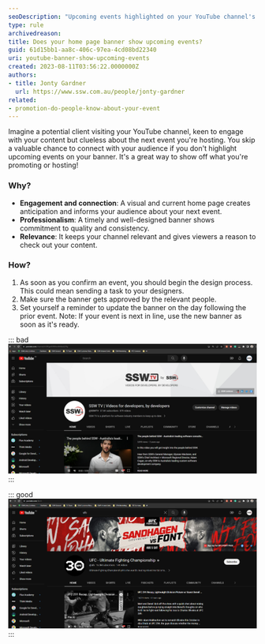 ```yaml
---
seoDescription: "Upcoming events highlighted on your YouTube channel's banner create anticipation, connection with your audience, and showcases professionalism."
type: rule
archivedreason: 
title: Does your home page banner show upcoming events?
guid: 61d15bb1-aa8c-406c-97ea-4cd08bd22340
uri: youtube-banner-show-upcoming-events
created: 2023-08-11T03:56:22.0000000Z
authors:
- title: Jonty Gardner
  url: https://www.ssw.com.au/people/jonty-gardner
related: 
- promotion-do-people-know-about-your-event
---
```


Imagine a potential client visiting your YouTube channel, keen to engage with your content but clueless about the next event you're hosting. You skip a valuable chance to connect with your audience if you don't highlight upcoming events on your banner. It's a great way to show off what you're promoting or hosting!

<!--endintro-->

### Why?
* **Engagement and connection**: A visual and current home page creates anticipation and informs your audience about your next event.
* **Professionalism**: A timely and well-designed banner shows commitment to quality and consistency.
* **Relevance**: It keeps your channel relevant and gives viewers a reason to check out your content.

### How?

1. As soon as you confirm an event, you should begin the design process. This could mean sending a task to your designers.
2. Make sure the banner gets approved by the relevant people.
3. Set yourself a reminder to update the banner on the day following the prior event.
Note: If your event is next in line, use the new banner as soon as it's ready.


::: bad
![Bad example: This banner could be 10 years old...there is no way to know.](bad-banner.png)
:::

::: good
![Good example: The people running this channel must be excited, and the audience should be too!](good-banner.png)
:::
